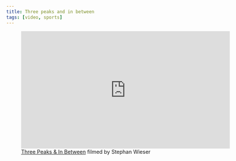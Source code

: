 ```yaml
---
title: Three peaks and in between
tags: [video, sports]
---
```

<figure>
<iframe width="560" height="315" src="https://www.youtube.com/embed/g_joucawmh0?si=qsNB8cUY164T2JsE" title="YouTube video player" frameborder="0" allow="accelerometer; autoplay; clipboard-write; encrypted-media; gyroscope; picture-in-picture; web-share" referrerpolicy="strict-origin-when-cross-origin" allowfullscreen></iframe>
<figcaption><a href="https://youtu.be/g_joucawmh0?si=7kJvstsCkTZnD2Bi">Three Peaks &amp; In Between</a> filmed by Stephan Wieser</figcaption>
</figure>